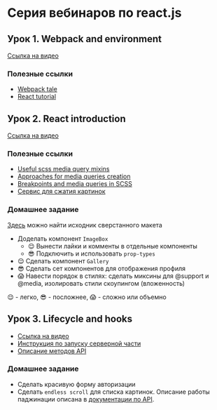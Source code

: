 # Серия вебинаров по react.js

## Урок 1. Webpack and environment

[Ссылка на видео](https://www.youtube.com/watch?v=33k73EVMtHM)

### Полезные ссылки

* [Webpack tale](https://hackernoon.com/a-tale-of-webpack-4-and-how-to-finally-configure-it-in-the-right-way-4e94c8e7e5c1?gi=bebc7448320b)
* [React tutorial](https://reactjs.org/tutorial/tutorial.html)

## Урок 2. React introduction

[Ссылка на видео](https://www.youtube.com/watch?v=-1N4C94BIZQ)

### Полезные ссылки

* [Useful scss media query mixins](https://glennmccomb.com/articles/useful-sass-scss-media-query-mixins-for-bootstrap/)
* [Approaches for media queries creation](https://css-tricks.com/approaches-media-queries-sass/)
* [Breakpoints and media queries in SCSS](https://medium.com/codeartisan/breakpoints-and-media-queries-in-scss-46e8f551e2f2)
* [Сервис для сжатия картинок](https://squoosh.app/)

### Домашнее задание

[Здесь](https://github.com/ubcent/react-01.06/tree/master/misc) можно найти исходник сверстанного макета

* Доделать компонент `ImageBox`
  * 😌 Вынести лайки и комменты в отдельные компоненты
  * 😎 Подключить и использовать `prop-types`
* 😌 Сделать компонент `Gallery`
* 😎 Сделать сет компонентов для отображения профиля
* 😱 Навести порядок в стилях: сделать миксины для @support и @media, изолировать стили скоупингом (вложенность)

😌 - легко, 😎 - посложнее, 😱 - сложно или объемно

## Урок 3. Lifecycle and hooks

* [Ссылка на видео](https://www.youtube.com/watch?v=tsvXhnQdga0)
* [Инструкция по запуску серверной части](https://github.com/ubcent/react-01.06/blob/master/docs/SERVER_RUN.md)
* [Описание методов API](https://github.com/ubcent/react-01.06/blob/master/docs/API_DESCRIPTION.md)


### Домашнее задание 

* Сделать красивую форму авторизации
* Сделать `endless scroll` для списка картинок. Описание работы паджинации описана в [документации по API](https://github.com/ubcent/react-01.06/blob/master/docs/API_DESCRIPTION.md).


